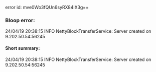 error id: mve0Wo3fQUn6syRX84iX3g==
### Bloop error:

24/04/19 20:38:15 INFO NettyBlockTransferService: Server created on 9.202.50.54:56245
#### Short summary: 

24/04/19 20:38:15 INFO NettyBlockTransferService: Server created on 9.202.50.54:56245
